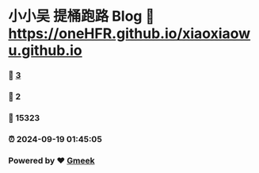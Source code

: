 # 小小吴 提桶跑路 Blog :link: https://oneHFR.github.io/xiaoxiaowu.github.io 
### :page_facing_up: [3](https://oneHFR.github.io/xiaoxiaowu.github.io/tag.html) 
### :speech_balloon: 2 
### :hibiscus: 15323 
### :alarm_clock: 2024-09-19 01:45:05 
### Powered by :heart: [Gmeek](https://github.com/Meekdai/Gmeek)
